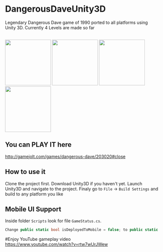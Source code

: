 # DangerousDaveUnity3D
Legendary Dangerous Dave game of 1990 ported to all platforms using Unity 3D.
Currently 4 Levels are made so far 

<br>
<img height="150" src="https://github.com/yarodevuci/DangerousDaveUnity3D/blob/master/screenshots/menu.png?raw=true" />
<img height="150" src="https://github.com/yarodevuci/DangerousDaveUnity3D/blob/master/screenshots/level1.png?raw=true" />
<img height="150" src="https://github.com/yarodevuci/DangerousDaveUnity3D/blob/master/screenshots/level2.png?raw=true" />
<img height="150" src="https://github.com/yarodevuci/DangerousDaveUnity3D/blob/master/screenshots/level3.png?raw=true" />
<br>

## You can PLAY IT here
http://gamejolt.com/games/dangerous-dave/203020#close

## How to use it
Clone the project first. Download Unity3D if you haven't yet. Launch Unity3D and navigate to the project. 
Finaly go to `File` -> `Build Settings` and build to any platform you like

## Mobile UI Support
Inside folder `Scripts` look for file `GameStatus.cs`. 
```C#
Change public static bool isDeployedToMobile = false; to public static bool isDeployedToMobile = true;
```
#Enjoy YouTube gameplay video  
https://www.youtube.com/watch?v=rtw7wUrJWew
